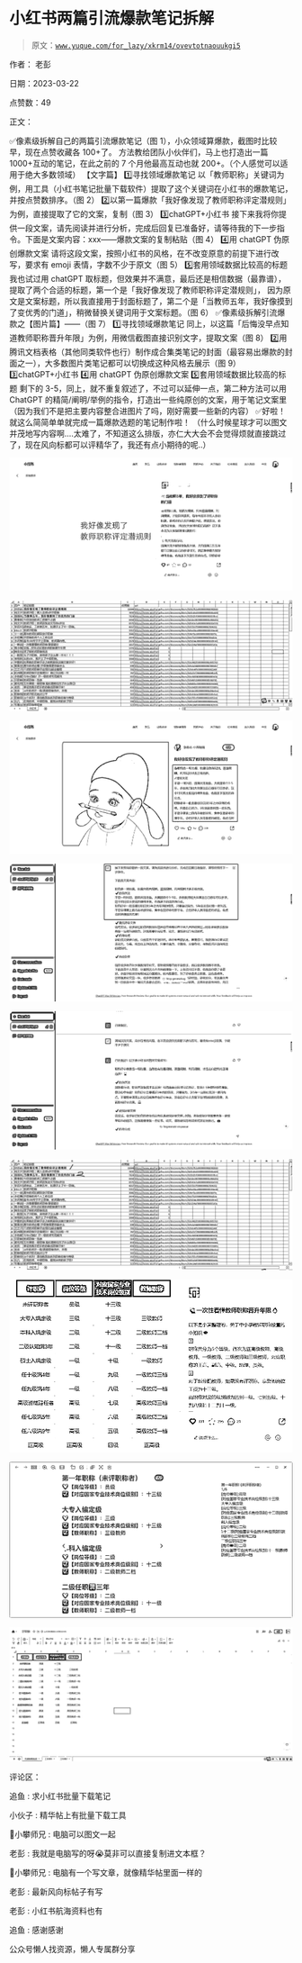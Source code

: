 # 小红书两篇引流爆款笔记拆解

> 原文：[`www.yuque.com/for_lazy/xkrm14/ovevtotnaouukgi5`](https://www.yuque.com/for_lazy/xkrm14/ovevtotnaouukgi5)

作者： 老彭

日期：2023-03-22

点赞数：49

正文：

✅像素级拆解自己的两篇引流爆款笔记（图 1），小众领域算爆款，截图时比较早，现在点赞收藏各 100+了。 方法教给团队小伙伴们，马上也打造出一篇 1000+互动的笔记，在此之前的 7 个月他最高互动也就 200+。（个人感觉可以适用于绝大多数领域） 【文字篇】 1️⃣寻找领域爆款笔记 以「教师职称」关键词为例，用工具（小红书笔记批量下载软件）提取了这个关键词在小红书的爆款笔记，并按点赞数排序。（图 2） 2️⃣以第一篇爆款「我好像发现了教师职称评定潜规则」为例，直接提取了它的文案，复制（图 3） 3️⃣chatGPT+小红书 接下来我将你提供一段文案，请先阅读并进行分析，完成后回复已准备好，请等待我的下一步指令。下面是文案内容：xxx——爆款文案的复制粘贴（图 4） 4️⃣用 chatGPT 伪原创爆款文案 请将这段文案，按照小红书的风格，在不改变原意的前提下进行改写，要求有 emoji 表情，字数不少于原文（图 5） 5️⃣套用领域数据比较高的标题 我也试过用 chatGPT 取标题，但效果并不满意，最后还是相信数据（最靠谱），提取了两个合适的标题，第一个是「我好像发现了教师职称评定潜规则」， 因为原文是文案标题，所以我直接用于封面标题了，第二个是「当教师五年，我好像摸到了变优秀的门道」，稍微替换关键词用于文案标题。（图 6） ✅像素级拆解引流爆款之【图片篇】——（图 7） 1️⃣寻找领域爆款笔记 同上，以这篇「后悔没早点知道教师职称晋升年限」为例，用微信截图直接识别文字，提取文案（图 8） 2️⃣用腾讯文档表格（其他同类软件也行）制作成合集类笔记的封面（最容易出爆款的封面之一），大多数图片类笔记都可以切换成这种风格去展示（图 9） 3️⃣chatGPT+小红书 4️⃣用 chatGPT 伪原创爆款文案 5️⃣套用领域数据比较高的标题 剩下的 3-5，同上，就不重复叙述了，不过可以延伸一点，第二种方法可以用 ChatGPT 的精简/阐明/举例的指令，打造出一些纯原创的文案，用于笔记文案里（因为我们不是把主要内容整合进图片了吗，刚好需要一些新的内容） ✅好啦！就这么简简单单就完成一篇爆款选题的笔记制作啦！ （什么时候星球才可以图文并茂地写内容啊....太难了，不知道这么排版，亦仁大大会不会觉得烦就直接跳过了，现在风向标都可以评精华了，我还有点小期待的呢..）

![](img/2628ff70e6e961b2b872e54e2e71a52a.png)

![](img/4cdec8e514f9e6467c9eb377d410f0a8.png)

![](img/0e6c685f9eba30823f85a36e13762e00.png)

![](img/31f887ad9fba89d219682410f887c0ef.png)

![](img/f60300183f05e7566441b09037608119.png)

![](img/cdc8948e968e91a4e44b56ec8e76e89b.png)

![](img/3711edbb4128d8fff5d2f8666da9656b.png)

![](img/535acdb75e01a5beb4018db31c94f959.png)

![](img/e33539cd3f01ed6ae07b7e7422514dce.png)

评论区：

追鱼 : 求小红书批量下载笔记

小伙子 : 精华帖上有批量下载工具

📌小攀师兄 : 电脑可以图文一起

老彭 : 我就是电脑写的呀😭莫非可以直接复制进文本框？

📌小攀师兄 : 电脑有一个写文章，就像精华帖里面一样的

老彭 : 最新风向标帖子有写

老彭 : 小红书航海资料也有

追鱼 : 感谢感谢

公众号懒人找资源，懒人专属群分享

